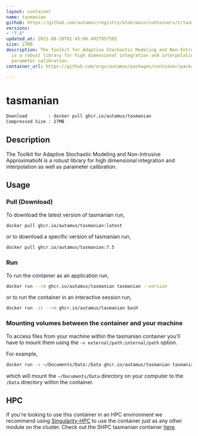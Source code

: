 ```yaml
---
layout: container
name: tasmanian
github: https://github.com/autamus/registry/blob/main/containers/t/tasmanian/spack.yaml
versions:
- "7.5"
updated_at: 2021-08-28T01:45:08.492795759Z
size: 27MB
description: The Toolkit for Adaptive Stochastic Modeling and Non-Intrusive ApproximatioN
  is a robust library for high dimensional integration and interpolation as well as
  parameter calibration.
container_url: https://github.com/orgs/autamus/packages/container/package/tasmanian

---
```

# tasmanian
```bash 
Download        : docker pull ghcr.io/autamus/tasmanian
Compressed Size : 27MB
```

## Description
The Toolkit for Adaptive Stochastic Modeling and Non-Intrusive ApproximatioN is a robust library for high dimensional integration and interpolation as well as parameter calibration.

## Usage
### Pull (Download)
To download the latest version of tasmanian run,

```bash
docker pull ghcr.io/autamus/tasmanian:latest
```

or to download a specific version of tasmanian run,

```bash
docker pull ghcr.io/autamus/tasmanian:7.5
```
### Run
To run the container as an application run,
```bash
docker run --rm ghcr.io/autamus/tasmanian tasmanian --version
```

or to run the container in an interactive session run,
```bash
docker run -it --rm ghcr.io/autamus/tasmanian bash
```

### Mounting volumes between the container and your machine
To access files from your machine within the tasmanian container you'll have to mount them using the `-v external/path:internal/path` option.

For example,
```bash
docker run -v ~/Documents/Data:/Data ghcr.io/autamus/tasmanian tasmanian /Data/myData.csv
```
which will mount the `~/Documents/Data` directory on your computer to the `/Data` directory within the container.

## HPC
If you're looking to use this container in an HPC environment we recommend using [Singularity-HPC](https://singularity-hpc.readthedocs.io) to use the container just as any other module on the cluster. Check out the SHPC tasmanian container [here](https://singularityhub.github.io/singularity-hpc/r/ghcr.io-autamus-tasmanian/).